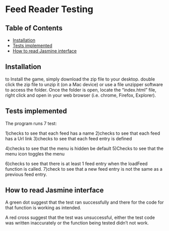 # Feed Reader Testing
## Table of Contents
- [Installation](#Installation)
- [Tests implemented](#Tests-implemented)
- [How to read Jasmine interface](#How-to-read-Jasmine-interface)
## Installation
to Install the game, simply download the zip file to your desktop. double click the zip file to unzip it (on a Mac device) or use a file unzipper software to access the folder. 
Once the folder is open, locate the “index.html” file, right click and open in your web browser (i.e. chrome, Firefox, Explorer). 

## Tests implemented
The program runs 7 test:

1)checks to see that each feed has a name
2)checks to see that each feed has a Url link 
3)checks to see that each feed entry is defined 

4)checks to see that the menu is hidden be default 
5)Checks to see that the menu icon toggles the menu

6)checks to see that there is at least 1 feed entry when the loadFeed function is called. 
7)check to see that a new feed entry is not the same as a previous feed entry.

## How to read Jasmine interface

A green dot suggest that the test ran successfully and there for the code for that function is working as intended. 

A red cross suggest that the test was unsuccessful, either the test code was written inaccurately or the function being tested didn’t not work.  
